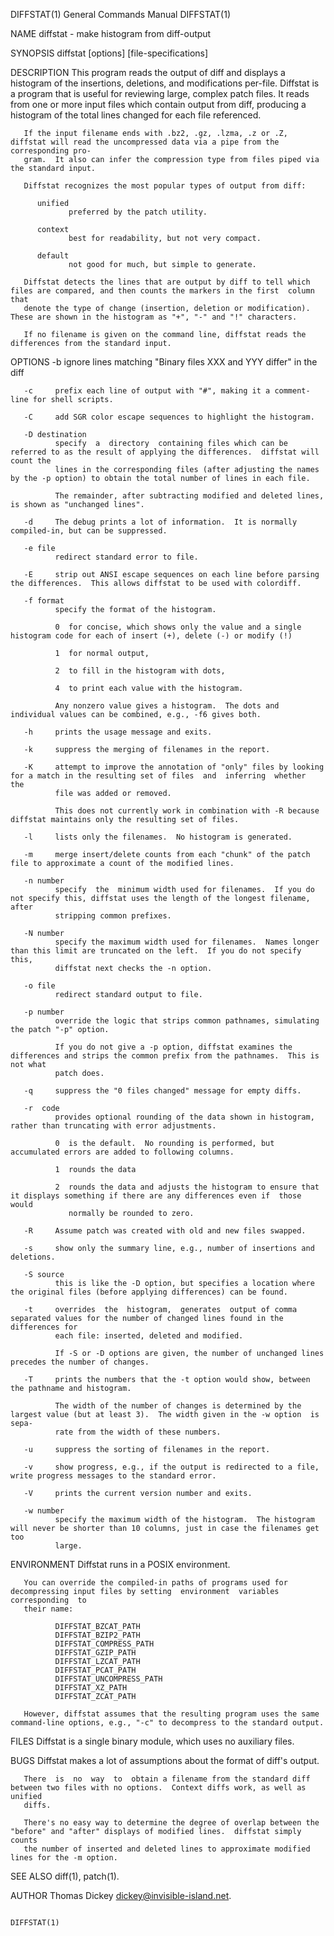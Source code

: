 DIFFSTAT(1)                                                   General Commands Manual                                                  DIFFSTAT(1)

NAME
       diffstat - make histogram from diff-output

SYNOPSIS
       diffstat [options] [file-specifications]

DESCRIPTION
       This  program  reads  the  output of diff and displays a histogram of the insertions, deletions, and modifications per-file.  Diffstat is a
       program that is useful for reviewing large, complex patch files.  It reads from one or more input files which  contain  output  from  diff,
       producing a histogram of the total lines changed for each file referenced.

       If the input filename ends with .bz2, .gz, .lzma, .z or .Z, diffstat will read the uncompressed data via a pipe from the corresponding pro‐
       gram.  It also can infer the compression type from files piped via the standard input.

       Diffstat recognizes the most popular types of output from diff:

          unified
                 preferred by the patch utility.

          context
                 best for readability, but not very compact.

          default
                 not good for much, but simple to generate.

       Diffstat detects the lines that are output by diff to tell which files are compared, and then counts the markers in the first  column  that
       denote the type of change (insertion, deletion or modification).  These are shown in the histogram as "+", "-" and "!" characters.

       If no filename is given on the command line, diffstat reads the differences from the standard input.

OPTIONS
       -b     ignore lines matching "Binary files XXX and YYY differ" in the diff

       -c     prefix each line of output with "#", making it a comment-line for shell scripts.

       -C     add SGR color escape sequences to highlight the histogram.

       -D destination
              specify  a  directory  containing files which can be referred to as the result of applying the differences.  diffstat will count the
              lines in the corresponding files (after adjusting the names by the -p option) to obtain the total number of lines in each file.

              The remainder, after subtracting modified and deleted lines, is shown as "unchanged lines".

       -d     The debug prints a lot of information.  It is normally compiled-in, but can be suppressed.

       -e file
              redirect standard error to file.

       -E     strip out ANSI escape sequences on each line before parsing the differences.  This allows diffstat to be used with colordiff.

       -f format
              specify the format of the histogram.

              0  for concise, which shows only the value and a single histogram code for each of insert (+), delete (-) or modify (!)

              1  for normal output,

              2  to fill in the histogram with dots,

              4  to print each value with the histogram.

              Any nonzero value gives a histogram.  The dots and individual values can be combined, e.g., -f6 gives both.

       -h     prints the usage message and exits.

       -k     suppress the merging of filenames in the report.

       -K     attempt to improve the annotation of "only" files by looking for a match in the resulting set of files  and  inferring  whether  the
              file was added or removed.

              This does not currently work in combination with -R because diffstat maintains only the resulting set of files.

       -l     lists only the filenames.  No histogram is generated.

       -m     merge insert/delete counts from each "chunk" of the patch file to approximate a count of the modified lines.

       -n number
              specify  the  minimum width used for filenames.  If you do not specify this, diffstat uses the length of the longest filename, after
              stripping common prefixes.

       -N number
              specify the maximum width used for filenames.  Names longer than this limit are truncated on the left.  If you do not specify  this,
              diffstat next checks the -n option.

       -o file
              redirect standard output to file.

       -p number
              override the logic that strips common pathnames, simulating the patch "-p" option.

              If you do not give a -p option, diffstat examines the differences and strips the common prefix from the pathnames.  This is not what
              patch does.

       -q     suppress the "0 files changed" message for empty diffs.

       -r  code
              provides optional rounding of the data shown in histogram, rather than truncating with error adjustments.

              0  is the default.  No rounding is performed, but accumulated errors are added to following columns.

              1  rounds the data

              2  rounds the data and adjusts the histogram to ensure that it displays something if there are any differences even if  those  would
                 normally be rounded to zero.

       -R     Assume patch was created with old and new files swapped.

       -s     show only the summary line, e.g., number of insertions and deletions.

       -S source
              this is like the -D option, but specifies a location where the original files (before applying differences) can be found.

       -t     overrides  the  histogram,  generates  output of comma separated values for the number of changed lines found in the differences for
              each file: inserted, deleted and modified.

              If -S or -D options are given, the number of unchanged lines precedes the number of changes.

       -T     prints the numbers that the -t option would show, between the pathname and histogram.

              The width of the number of changes is determined by the largest value (but at least 3).  The width given in the -w option  is  sepa‐
              rate from the width of these numbers.

       -u     suppress the sorting of filenames in the report.

       -v     show progress, e.g., if the output is redirected to a file, write progress messages to the standard error.

       -V     prints the current version number and exits.

       -w number
              specify the maximum width of the histogram.  The histogram will never be shorter than 10 columns, just in case the filenames get too
              large.

ENVIRONMENT
       Diffstat runs in a POSIX environment.

       You can override the compiled-in paths of programs used for decompressing input files by setting  environment  variables  corresponding  to
       their name:

              DIFFSTAT_BZCAT_PATH
              DIFFSTAT_BZIP2_PATH
              DIFFSTAT_COMPRESS_PATH
              DIFFSTAT_GZIP_PATH
              DIFFSTAT_LZCAT_PATH
              DIFFSTAT_PCAT_PATH
              DIFFSTAT_UNCOMPRESS_PATH
              DIFFSTAT_XZ_PATH
              DIFFSTAT_ZCAT_PATH

       However, diffstat assumes that the resulting program uses the same command-line options, e.g., "-c" to decompress to the standard output.

FILES
       Diffstat is a single binary module, which uses no auxiliary files.

BUGS
       Diffstat makes a lot of assumptions about the format of diff's output.

       There  is  no  way  to  obtain a filename from the standard diff between two files with no options.  Context diffs work, as well as unified
       diffs.

       There's no easy way to determine the degree of overlap between the "before" and "after" displays of modified lines.  diffstat simply counts
       the number of inserted and deleted lines to approximate modified lines for the -m option.

SEE ALSO
       diff(1), patch(1).

AUTHOR
       Thomas Dickey <dickey@invisible-island.net>.

                                                                                                                                       DIFFSTAT(1)
